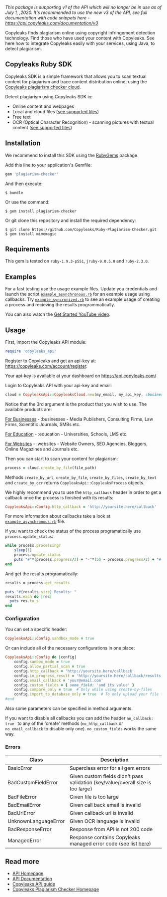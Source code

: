 *This package is supporting v1 of the API which will no longer be in use as of July 1, ,2020. It's recommended to use the new v3 of the API, see full documentation with code snippets here - https://api.copyleaks.com/documentation/v3*

Copyleaks finds plagiarism online using copyright infringement detection technology. Find those who have used your content with Copyleaks. See here how to integrate Copyleaks easily with your services, using Java, to detect plagiarism.                                       
## Copyleaks Ruby SDK

Copyleaks SDK is a simple framework that allows you to scan textual content for plagiarism and trace content distribution online, using the [Copyleaks plagiarism checker cloud](https://copyleaks.com/).

Detect plagiarism using Copyleaks SDK in:
- Online content and webpages
- Local and cloud files ([see supported files](https://api.copyleaks.com/GeneralDocumentation/TechnicalSpecifications#supportedfiletypes))
- Free text
- OCR (Optical Character Recognition) - scanning pictures with textual content ([see supported files](https://api.copyleaks.com/GeneralDocumentation/TechnicalSpecifications#supportedfiletypes))

## Installation

We recommend to install this SDK using the [RubyGems](https://rubygems.org/gems/plagiarism-checker) package.

Add this line to your application's Gemfile:

```ruby
gem 'plagiarism-checker'
```

And then execute:
```
$ bundle
```

Or use the command:
```
$ gem install plagiarism-checker
```

Or git clone this repository and install the required dependency:
```
$ git clone https://github.com/Copyleaks/Ruby-Plagiarism-Checker.git
$ gem install mimemagic
```

## Requirements

This gem is tested on `ruby-1.9.3-p551`, `jruby-9.0.5.0` and `ruby-2.3.0`.

## Examples

For a fast testing use the usage example files. Update you credentials and launch the script [`example_asynchronous.rb`](https://github.com/Copyleaks/Ruby-Plagiarism-Checker/blob/master/example_asynchronous.rb) for an example usage using callbacks. Try [`example_syncronized.rb`](https://github.com/Copyleaks/Ruby-Plagiarism-Checker/blob/master/example_synchronous.rb) to see an example usage of creating a process and recieving the results programmatically.

You can also watch the [Get Started YouTube video](https://www.youtube.com/watch?v=ShPltkKf9QA).

## Usage

First, import the Copyleaks API module:
```ruby
require 'copyleaks_api'
```
Register to Copyleaks and get an api-key at: https://copyleaks.com/account/register.

Your api-key is available at your dashboard on https://api.copyleaks.com/

Login to Copyleaks API with your api-key and email:
```ruby
cloud = CopyleaksApi::CopyleaksCloud.new(my_email, my_api_key, :businesses)
```
Notice that the 3rd argument is the product that you wish to use. The available products are:

[For Businesses](https://api.copyleaks.com/businessesdocumentation) - :businesses - Media Publishers, Consulting Firms, Law Firms, Scientific Journals, SMBs etc.

[For Education](https://api.copyleaks.com/academicdocumentation) - :education - Universities, Schools, LMS etc.

[For Websites](https://api.copyleaks.com/websitesdocumentation) - :websites - Website Owners, SEO Agencies, Bloggers, Online Magazines and Journals etc.

Then you can start to scan your content for plagiarism:
```ruby
process = cloud.create_by_file(file_path)
```

Methods `create_by_url`, `create_by_file`, `create_by_files`, `create_by_text` and `create_by_ocr` returns `CopyleaksApi::CopyleaksProcess` objects.

We highly recommend you to use the `http_callback` header in order to get a callback once the process is finished with its results:
```ruby
CopyleaksApi::Config.http_callback = 'http://yoursite.here/callback'
```
For more information about callbacks take a look at [`example_asynchronous.rb`](https://github.com/Copyleaks/Ruby-Plagiarism-Checker/blob/master/example_asynchronous.rb) file.

If you want to check the status of the process programatically use `process.update_status`:
```ruby
while process.processing?
    sleep(1)
    process.update_status
    puts "#"*(process.progress/2) + "-"*(50 - process.progress/2) + "#{process.progress}%"
end
```

And get the results programatically:
```ruby
results = process.get_results

puts "#{results.size} Results: "
results.each do |res|
  puts res.to_s
end
```

### Configuration

You can set a specific header:
```ruby
CopyleaksApi::Config.sandbox_mode = true
```

Or can include all of the necessary configurations in one place:
```ruby
CopyleaksApi::Config do |config|
    config.sanbox_mode = true
    config.allow_partial_scan = true
    config.http_callback = 'http://yoursite.here/callback'
    config.in_progress_result = 'http://yoursite.here/callback/results'
    config.email_callback = 'your@email.com'
    config.custom_fields = { some_field: 'and its value' }
    config.compare_only = true  # Only while using create-by-files
    config.import_to_database_only = true  # To only upload your file to our database, will not consume any credits.
#end
```

Also some parameters can be specified in method arguments. 

If you want to disable all callbacks you can add the header `no_callback: true ` to any of the 'create' methods (`no_http_callback` or `no_email_callback` to disable only one). `no_custom_fields` works the same way.

### Errors

| Class | Description |
|-------|------------|
BasicError | Superclass error for all gem errors
BadCustomFieldError | Given custom fields didn't pass validation (key/value/overall size is too large)
BadFileError | Given file is too large
BadEmailError | Given call back email is invalid
BadUrlError | Given callback url is invalid
UnknownLanguageError | Given OCR language is invalid
BadResponseError | Response from API is not 200 code
ManagedError | Response contains Copyleaks managed error code (see list [here](https://api.copyleaks.com/Documentation/ErrorList))

## Read more
- [API Homepage](https://api.copyleaks.com/)
- [API Documentation](https://api.copyleaks.com/documentation)
- [Copyleaks API guide](https://api.copyleaks.com/Guides/HowToUse)
- [Copyleaks Plagiarism Checker Homepage](https://copyleaks.com/)
